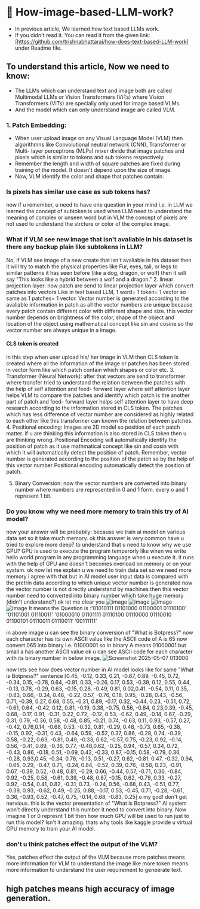 # 🧠 How-image-based-LLM-work?
- In previous article, We learned how text based LLMs work.
- If you didn't read it. You can read it from the given link:[https://github.com/trishnabhattarai/how-does-text-based-LLM-work] under Readme file.
## To understand this article, Now we need to know:
- The LLMs which can understand text and image both are called Multimodal LLMs or Vision Transformers (ViTs) where Vision Transformers (ViTs) are specially only used for image based VLMs.
- And the model which can only understand image are called VLM.
### 1. Patch Embedding:
   - When user upload image on any Visual Language Model (VLM) then algorithmns like Convolutional neutral network (CNN), Transformer or Multi- layer perceptrons (MLPs) mixer divide that image
     patches and pixels which is similar to tokens and sub tokens respectively.
   - Remember the length and width of square patches are fixed during training of the model. It doesn't depend upon the size of image.
   - Now, VLM identify the color and shape that patches contain.

### Is pixels has similar use case as sub tokens has?
now if u remember, u need to have one question in your mind i.e. in LLM we learned the concept of subtoken is used when LLM need to understand the meaning of complex or unseen word
but in VLM the concept of pixels are not used to understand the strcture or color of the complex image.
### What if VLM see new image that isn't avaliable in his dataset is there any backup plain like subtokens in LLM?
No, if VLM see image of a new create that isn't avaliable in his dataset then it will try to match the physical properties like Fur, eyes, tail, or legs to similar patterns it has seen
before (like a dog, dragon, or wolf) then it will say "This looks like a hybrid between a wolf and a dragon."
2. linear projection layer:
now patch are send to linear projection layer which convert patches into vectors Like in text based LLM, 1 word= 1 token= 1 vector so same as 1 patches= 1 vector. Vector number is 
generated according to the avaliable information in patch as all the vector numbers are unique because every patch contain different color with different shape and size. this vector 
number depends on brightness of the color, shape of the object and location of the object using mathematical concept like sin and cosine so the vector number are always unique in a 
image.
#### CLS token is created
in this step when user upload his/ her image in VLM then CLS token is created where all the information of the image or patches has been stored in vector form like which patch contain 
which shapes or color etc.
3. Transformer (Neural Network):
after that vectors are send to transformer where transfer tried to understand the relation between the patches with the help of self attention and feed- forward layer where self attention
layer helps VLM to compare the patches and identify which patch is the another part of patch and feed- forward layer helps self attention layer to have deep research according to the 
information stored in CLS token. The patches which has less difference of vector number are considered as highly related to each other like this transformer can known the relation between
patches.
4. Positional encoding:
Images are 2D model so position of each patch matter. if u are thinking this information is also stored in CLS token then u are thinking wrong. Positional Encoding will automatically 
identify the position of patch as it use mathmatical concept like sin and cosin with which it will automatically detect the position of patch. Remember, vector number is generated 
according to the position of the patch so by the help of this vector number Positional encoding automatically detect the position of patch.

5. Binary Conversion:
   now the vector numbers are converted into binary number where numbers are represented in 0 and 1 form. every o and 1 represent 1 bit.

### Do you know why we need more memory to train this try of AI model?
now your answer will be probabily: because we train ai model on various data set so it take much memory.
ok this answer is very common have u tried to explore more deep?
to understand that u need to know why we use GPU? GPU is used to execute the program temperorly like when we write hello world program in any programming language when u execute it. it 
runs with the help of GPU and doesn't becomes overload on memory or on your system.
ok now let me explain u 
we need to train data set so we need more memory i agree with that but in AI model user input data is compared with the pretrin data according to which unique vector number is generated 
now the vector number is not directly understand by machines then this vector number need to converted into binary number which take huge memory (didn't understand?)
ok let me clear you
![image](https://github.com/user-attachments/assets/64d4d0c7-f79f-4eb9-8770-222101479f36)
![image](https://github.com/user-attachments/assets/c860acbd-6232-424e-851a-76c89cfabd0b)
![image](https://github.com/user-attachments/assets/f1dfd205-5036-4c49-adea-0e62793de13a)
![image](https://github.com/user-attachments/assets/181eb785-a46a-4d04-8378-6cbe24420ae0)
It means the Question is :'01010111 01101000 01100001 01110100' '01101001 01110011' '01000010 01101111 01110100 01110000 01110010 01100101 01110011 01110011‘ ‘00111111’

in above image u can see the binary conversion of "What is Botpress?" now each character has its own ASCII value like the ASCII code of A is 65 now convert 065 into binary i.e. 01000001
so in binary A means 01000001 but small a has another ASCII value ok u can see ASCII code for each character with its binary number in below image.
![Screenshot 2025-05-07 013000](https://github.com/user-attachments/assets/e42006d3-cc94-45b9-b105-ec0d992450a4)

 now lets see how does vector number in AI model looks like for same "What is Botpress?" sentence
[0.45, -0.12, 0.33, 0.21, -0.67, 0.89, -0.45, 0.72, -0.34, 0.15, -0.78, 0.64, -0.91, 0.33, -0.26, 0.17, 0.53, -0.39, 0.12, 0.55, 0.44, -0.13, 0.78, -0.29, 0.63, -0.15, 0.28, -0.49,
0.81, 0.02,0.41, -0.54, 0.11, 0.35, -0.83, 0.66, -0.34, 0.48, -0.22, 0.57, -0.76, 0.18, 0.95, -0.28, 0.43, -0.56, 0.71, -0.39, 0.27, 0.68, 0.55, -0.31, 0.89, -0.17, 0.32, -0.44, 0.23,
-0.51, 0.72, -0.61, 0.64, -0.42, 0.12, 0.81, -0.19, 0.38, -0.75, 0.56, -0.84, 0.23,0.39, -0.45, 0.68, -0.17, 0.91, -0.31, 0.22, 0.72, -0.12, 0.53, -0.62, 0.49, -0.14, 0.67, -0.29, 0.31,
0.79, -0.36, 0.58, -0.48,  0.85, -0.21, 0.74, -0.63, 0.11, 0.93, -0.57, 0.27, -0.42, 0.76,0.14, -0.68, 0.53, -0.32, 0.81, -0.29, 0.48, -0.73, 0.65, -0.38, -0.15, 0.92, -0.31, 0.43, -0.64,
0.59, -0.52, 0.37, 0.86, -0.28, 0.74, -0.39, 0.58, -0.22, 0.63, -0.81, 0.49, -0.33, 0.62, -0.57, 0.75, -0.23, 0.92, -0.14, 0.56, -0.41, 0.89, -0.36, 0.77, -0.48,0.62, -0.25, 0.94, -0.57,
0.34, 0.72, -0.43, 0.86, -0.18, 0.51, -0.69, 0.42, -0.33, 0.87, -0.15, 0.58, -0.79, 0.36, -0.28, 0.93,0.45, -0.34, 0.76, -0.13, 0.51, -0.27, 0.62, -0.81, 0.47, -0.32, 0.94, -0.65, 0.29, 
-0.47, 0.71, -0.24, 0.84, -0.52, 0.39, 0.76, -0.58, 0.23, -0.91, 0.67, -0.39, 0.52, -0.48, 0.81, -0.29, 0.66, -0.44, 0.57, -0.71, 0.36, -0.84, 0.92, -0.25, 0.58, -0.61, 0.39,  -0.48, 0.87,
-0.15, 0.62, -0.79, 0.33, -0.27, 0.92, -0.54, 0.41, 0.82, -0.31, 0.73, -0.24, 0.56, -0.68, 0.43, -0.51, 0.77, -0.39, 0.93, -0.62, 0.49, -0.25, 0.88, -0.17, 0.53, -0.45, 0.71, -0.28, -0.61,
0.36, -0.93, 0.52, -0.47, 0.75, -0.14, 0.68, -0.83, 0.25]
o my god! don't get nervious. this is the vector presentation of "What is Botpress?" AI system won't directly understand this number it need to convert into binary. Now imagine 1 or 0 
represnt 1 bit then how much GPU will be used to run just to run this model? Isn't it amazing.
thats why tools like kaggle provide u virtual GPU memory to train your AI model.
### don't u think patches effect the output of the VLM?
Yes, patches effect the output of the VLM because more patches means more information for VLM to understand the image like more token means more information to understand the user
requirement to geneerate text.
 ## high patches means high accuracy of image generation.
